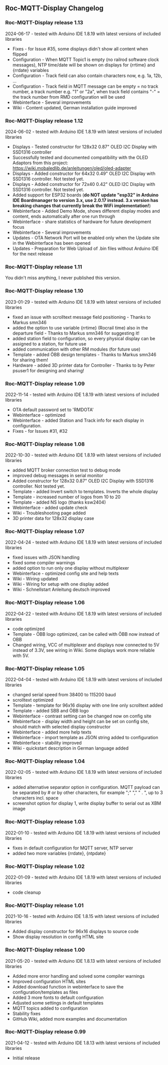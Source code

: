 ## Roc-MQTT-Display Changelog

### Roc-MQTT-Display release 1.13
2024-06-17 - tested with Arduino IDE 1.8.19 with latest versions of included libraries 

-   Fixes - for Issue #35, some displays didn't show all content when flipped
-   Configuration - When MQTT Topic1 is empty (no railrod software clock messages), NTP time/date will be shown on displays for {rrtime} and {rrdate} variables
-   Configuration - Track field can also contain characters now, e.g. 1a, 12b, ...
-   Configuration - Track field in MQTT message can be empty = no track number, a track number e.g. "1" or "2a", when track field contains "-" = the track number from RMD configuration will be used
-   Webinterface - Several improvements
-   Wiki - Content updated, German installation guide improved

### Roc-MQTT-Display release 1.12
2024-06-02 - tested with Arduino IDE 1.8.19 with latest versions of included libraries 

-   Displays - Tested constructor for 128x32 0.87" OLED I2C Display with SSD1316 controller
-   Successfully tested and documented compatibility with the OLED Adaptors from this project: https://wiki.mobaledlib.de/anleitungen/oled/oled-adapter
-   Displays - Added constructor for 64x32 0.49" OLED I2C Display with SSD1316 controller. Not tested yet.
-   Displays - Added constructor for 72x40 0.42" OLED I2C Display with SSD1316 controller. Not tested yet.
-   Added support for ESP32 boards (**do NOT update "esp32" in Arduino IDE Boardmanager to version 3.x, use 2.0.17 instead. 3.x version has breaking changes that currently break the WiFi implementation!**)
-   Webinterface - Added Demo Mode, shows different display modes and content, ends automatically after one run through
-   Webinterface - share statistics of hardware for future development focus
-   Webinterface - Several improvements
-   Updates - OTA Network Port will be enabled only when the Update site in the Webinterface has been opened
-   Updates - Preparation for Web Upload of .bin files without Arduino IDE for the next release

### Roc-MQTT-Display release 1.11
You didn't miss anything, I never published this version.

### Roc-MQTT-Display release 1.10
2023-01-29 - tested with Arduino IDE 1.8.19 with latest versions of included libraries

-   fixed an issue with scrolltext message field positioning - Thanks to Markus smn346
-   added the option to use variable {rrtime} (Rocrail time) also in the departure field - Thanks to Markus smn346 for suggesting it!
-   added station field to configuration, so every physical display can be assigned to a station, for future use
-   added communication with other RM modules (for future use)
-   Template - added ÖBB design templates - Thanks to Markus smn346 for sharing them!
-   Hardware - added 3D printer data for Controller - Thanks to by Peter psuser1 for designing and sharing!

### Roc-MQTT-Display release 1.09
2022-11-14 - tested with Arduino IDE 1.8.19 with latest versions of included libraries

-   OTA default password set to 'RMDOTA'
-   Webinterface - optimized
-   Webinterface - added Station and Track info for each display in configuration.
-   Fixes - for Issues #31, #32

### Roc-MQTT-Display release 1.08
2022-10-30 - tested with Arduino IDE 1.8.19 with latest versions of included libraries

-   added MQTT broker connection test to debug mode
-   improved debug messages in serial monitor
-   Added constructor for 128x32 0.87" OLED I2C Display with SSD1316 controller. Not tested yet.
-   Template - added Invert switch to templates. Inverts the whole display
-   Template - increased number of logos from 10 to 20
-   Template - added NS logo (thanks ksw2404)
-   Webinterface - added update check
-   Wiki - Troubleshooting page added
-   3D printer data for 128x32 display case

### Roc-MQTT-Display release 1.07
2022-04-24 - tested with Arduino IDE 1.8.19 with latest versions of included libraries

-   fixed issues with JSON handling
-   fixed some compiler warnings
-   added option to run only one display without multiplexer
-   Webinterface - optimized config site and help texts
-   Wiki - Wiring updated
-   Wiki - Wiring for setup with one display added
-   Wiki - Schnellstart Anleitung deutsch improved

### Roc-MQTT-Display release 1.06
2022-04-22 - tested with Arduino IDE 1.8.19 with latest versions of included libraries

-   code optimized
-   Template - ÖBB logo optimized, can be called with ÖBB now instead of OBB
-   Changed wiring, VCC of multiplexer and displays now connected to 5V instead of 3.3V, see wiring in Wiki. Some displays work more reliable with 5V.

### Roc-MQTT-Display release 1.05
2022-04-04 - tested with Arduino IDE 1.8.19 with latest versions of included libraries

-   changed serial speed from 38400 to 115200 baud
-   scrolltext optimized
-   Template - template for 96x16 display with one line only scrolltext added
-   Template - added SBB and ÖBB logo
-   Webinterface - contrast setting can be changed now on config site
-   Webinterface - display width and height can be set on config site, should match with selected display constructor
-   Webinterface - added more help texts
-   Webinterface - import template as JSON string added to configuration
-   Webinterface - stability improved
-   Wiki - quickstart description in German language added

### Roc-MQTT-Display release 1.04
2022-02-05 - tested with Arduino IDE 1.8.19 with latest versions of included libraries

-   added alternative separator option in configuration. MQTT payload can be separated by # or by other characters, for example ";" "," " . ", up to 3 characters incl. space
-   screenshot option for display 1, write display buffer to serial out as XBM image

### Roc-MQTT-Display release 1.03
2022-01-10 - tested with Arduino IDE 1.8.19 with latest versions of included libraries

-   fixes in default configuration for MQTT server, NTP server
-   added two more variables {rrdate}, {ntpdate}

### Roc-MQTT-Display release 1.02
2022-01-09 - tested with Arduino IDE 1.8.19 with latest versions of included libraries

-   code cleanup

### Roc-MQTT-Display release 1.01
2021-10-16 - tested with Arduino IDE 1.8.15 with latest versions of included libraries

-   Added display constructor for 96x16 displays to source code
-   Show display resolution in config HTML site

### Roc-MQTT-Display release 1.00
2021-05-20 - tested with Arduino IDE 1.8.13 with latest versions of included libraries

-   Added more error handling and solved some compiler warnings
-   Improved configuration HTML sites
-   Added download function in webinterface to save the configuration/templates as files
-   Added 3 more fonts to default configuration
-   Adjusted some settings in default templates
-   MQTT topics added to configuration
-   Stability fixes
-   GitHub Wiki, added more examples and documentation  

### Roc-MQTT-Display release 0.99
2021-04-12 - tested with Arduino IDE 1.8.13 with latest versions of included libraries

-    Initial release  
